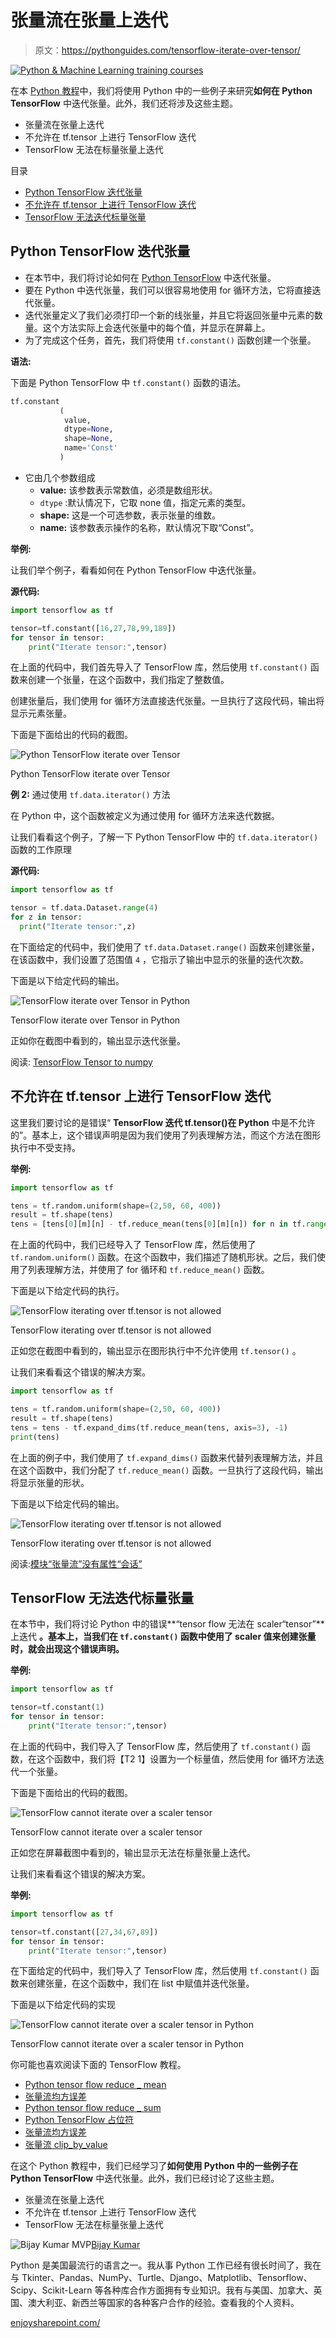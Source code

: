 # 张量流在张量上迭代

> 原文：<https://pythonguides.com/tensorflow-iterate-over-tensor/>

[![Python & Machine Learning training courses](img/49ec9c6da89a04c9f45bab643f8c765c.png)](https://sharepointsky.teachable.com/p/python-and-machine-learning-training-course)

在本 [Python 教程](https://pythonguides.com/learn-python/)中，我们将使用 Python 中的一些例子来研究**如何在 Python TensorFlow** 中迭代张量。此外，我们还将涉及这些主题。

*   张量流在张量上迭代
*   不允许在 tf.tensor 上进行 TensorFlow 迭代
*   TensorFlow 无法在标量张量上迭代

目录

[](#)

*   [Python TensorFlow 迭代张量](#Python_TensorFlow_iterate_over_Tensor "Python TensorFlow iterate over Tensor")
*   [不允许在 tf.tensor 上进行 TensorFlow 迭代](#TensorFlow_iterating_over_tftensor_is_not_allowed "TensorFlow iterating over tf.tensor is not allowed")
*   [TensorFlow 无法迭代标量张量](#TensorFlow_cannot_iterate_over_a_scaler_tensor "TensorFlow cannot iterate over a scaler tensor")

## Python TensorFlow 迭代张量

*   在本节中，我们将讨论如何在 [Python TensorFlow](https://pythonguides.com/tensorflow/) 中迭代张量。
*   要在 Python 中迭代张量，我们可以很容易地使用 for 循环方法，它将直接迭代张量。
*   迭代张量定义了我们必须打印一个新的线张量，并且它将返回张量中元素的数量。这个方法实际上会迭代张量中的每个值，并显示在屏幕上。
*   为了完成这个任务，首先，我们将使用 `tf.constant()` 函数创建一个张量。

**语法:**

下面是 Python TensorFlow 中 `tf.constant()` 函数的语法。

```py
tf.constant
           (
            value,
            dtype=None,
            shape=None,
            name='Const'
           )
```

*   它由几个参数组成
    *   **value:** 该参数表示常数值，必须是数组形状。
    *   `dtype` :默认情况下，它取 none 值，指定元素的类型。
    *   **shape:** 这是一个可选参数，表示张量的维数。
    *   **name:** 该参数表示操作的名称，默认情况下取“Const”。

**举例:**

让我们举个例子，看看如何在 Python TensorFlow 中迭代张量。

**源代码:**

```py
import tensorflow as tf

tensor=tf.constant([16,27,78,99,189])
for tensor in tensor:
    print("Iterate tensor:",tensor)
```

在上面的代码中，我们首先导入了 TensorFlow 库，然后使用 `tf.constant()` 函数来创建一个张量，在这个函数中，我们指定了整数值。

创建张量后，我们使用 for 循环方法直接迭代张量。一旦执行了这段代码，输出将显示元素张量。

下面是下面给出的代码的截图。

![Python TensorFlow iterate over Tensor](img/eb67d25fdf5f63c77d1f552a51ffe91a.png "Python TensorFlow iterate over Tensor")

Python TensorFlow iterate over Tensor

**例 2:** 通过使用 `tf.data.iterator()` 方法

在 Python 中，这个函数被定义为通过使用 for 循环方法来迭代数据。

让我们看看这个例子，了解一下 Python TensorFlow 中的 `tf.data.iterator()` 函数的工作原理

**源代码:**

```py
import tensorflow as tf

tensor = tf.data.Dataset.range(4)
for z in tensor:
  print("Iterate tensor:",z)
```

在下面给定的代码中，我们使用了 `tf.data.Dataset.range()` 函数来创建张量，在该函数中，我们设置了范围值 `4` ，它指示了输出中显示的张量的迭代次数。

下面是以下给定代码的输出。

![TensorFlow iterate over Tensor in Python](img/0c0f42d4bce590e53910f20a00f0bf99.png "TensorFlow iterate over Tensor in Python")

TensorFlow iterate over Tensor in Python

正如你在截图中看到的，输出显示迭代张量。

阅读: [TensorFlow Tensor to numpy](https://pythonguides.com/tensorflow-tensor-to-numpy/)

## 不允许在 tf.tensor 上进行 TensorFlow 迭代

这里我们要讨论的是错误“ **TensorFlow 迭代 tf.tensor()在 Python** 中是不允许的”。基本上，这个错误声明是因为我们使用了列表理解方法，而这个方法在图形执行中不受支持。

**举例:**

```py
import tensorflow as tf

tens = tf.random.uniform(shape=(2,50, 60, 400))
result = tf.shape(tens)
tens = [tens[0][m][n] - tf.reduce_mean(tens[0][m][n]) for n in tf.range(result[2]) for m in tf.range(result[1])]
```

在上面的代码中，我们已经导入了 TensorFlow 库，然后使用了 `tf.random.uniform()` 函数。在这个函数中，我们描述了随机形状。之后，我们使用了列表理解方法，并使用了 for 循环和 `tf.reduce_mean()` 函数。

下面是以下给定代码的执行。

![TensorFlow iterating over tf.tensor is not allowed](img/4706ecd90e76a614e427f65999820663.png "TensorFlow iterating over tf tensor is not allowed")

TensorFlow iterating over tf.tensor is not allowed

正如您在截图中看到的，输出显示在图形执行中不允许使用 `tf.tensor()` 。

让我们来看看这个错误的解决方案。

```py
import tensorflow as tf

tens = tf.random.uniform(shape=(2,50, 60, 400))
result = tf.shape(tens)
tens = tens - tf.expand_dims(tf.reduce_mean(tens, axis=3), -1)
print(tens)
```

在上面的例子中，我们使用了 `tf.expand_dims()` 函数来代替列表理解方法，并且在这个函数中，我们分配了 `tf.reduce_mean()` 函数。一旦执行了这段代码，输出将显示张量的形状。

下面是以下给定代码的输出。

![TensorFlow iterating over tf.tensor is not allowed](img/2af80319f2622f488297d7136de9a75b.png "TensorFlow iterating over tf tensor is not allowed 1")

TensorFlow iterating over tf.tensor is not allowed

阅读:[模块“张量流”没有属性“会话”](https://pythonguides.com/module-tensorflow-has-no-attribute-session/)

## TensorFlow 无法迭代标量张量

在本节中，我们将讨论 Python 中的错误**“tensor flow 无法在 scaler“tensor”**上迭代 **。基本上，当我们在 `tf.constant()` 函数中使用了 scaler 值来创建张量时，就会出现这个错误声明。**

**举例:**

```py
import tensorflow as tf

tensor=tf.constant(1)
for tensor in tensor:
    print("Iterate tensor:",tensor)
```

在上面的代码中，我们导入了 TensorFlow 库，然后使用了 `tf.constant()` 函数，在这个函数中，我们将【T2 1】设置为一个标量值，然后使用 for 循环方法迭代一个张量。

下面是下面给出的代码的截图。

![TensorFlow cannot iterate over a scaler tensor](img/e9dcc32bc4f46d26a9b302b4323944fe.png "TensorFlow cannot iterate over a scaler tensor")

TensorFlow cannot iterate over a scaler tensor

正如您在屏幕截图中看到的，输出显示无法在标量张量上迭代。

让我们来看看这个错误的解决方案。

**举例:**

```py
import tensorflow as tf

tensor=tf.constant([27,34,67,89])
for tensor in tensor:
    print("Iterate tensor:",tensor) 
```

在下面给定的代码中，我们导入了 TensorFlow 库，然后使用 `tf.constant()` 函数来创建张量，在这个函数中，我们在 list 中赋值并迭代张量。

下面是以下给定代码的实现

![TensorFlow cannot iterate over a scaler tensor in Python](img/b7a17f982bf6c46c7f6c693aaf9c01db.png "TensorFlow cannot iterate over a scaler tensor in Python")

TensorFlow cannot iterate over a scaler tensor in Python

你可能也喜欢阅读下面的 TensorFlow 教程。

*   [Python tensor flow reduce _ mean](https://pythonguides.com/python-tensorflow-reduce_mean/)
*   [张量流均方误差](https://pythonguides.com/tensorflow-mean-squared-error/)
*   [Python tensor flow reduce _ sum](https://pythonguides.com/python-tensorflow-reduce_sum/)
*   [Python TensorFlow 占位符](https://pythonguides.com/tensorflow-placeholder/)
*   [张量流均方误差](https://pythonguides.com/tensorflow-mean-squared-error/)
*   [张量流 clip_by_value](https://pythonguides.com/tensorflow-clip_by_value/)

在这个 Python 教程中，我们已经学习了**如何使用 Python 中的一些例子在 Python TensorFlow** 中迭代张量。此外，我们已经讨论了这些主题。

*   张量流在张量上迭代
*   不允许在 tf.tensor 上进行 TensorFlow 迭代
*   TensorFlow 无法在标量张量上迭代

![Bijay Kumar MVP](img/9cb1c9117bcc4bbbaba71db8d37d76ef.png "Bijay Kumar MVP")[Bijay Kumar](https://pythonguides.com/author/fewlines4biju/)

Python 是美国最流行的语言之一。我从事 Python 工作已经有很长时间了，我在与 Tkinter、Pandas、NumPy、Turtle、Django、Matplotlib、Tensorflow、Scipy、Scikit-Learn 等各种库合作方面拥有专业知识。我有与美国、加拿大、英国、澳大利亚、新西兰等国家的各种客户合作的经验。查看我的个人资料。

[enjoysharepoint.com/](https://enjoysharepoint.com/)[](https://www.facebook.com/fewlines4biju "Facebook")[](https://www.linkedin.com/in/fewlines4biju/ "Linkedin")[](https://twitter.com/fewlines4biju "Twitter")
